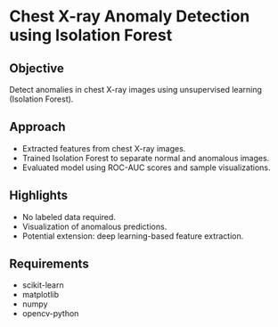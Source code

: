 # Chest X-ray Anomaly Detection using Isolation Forest

## Objective
Detect anomalies in chest X-ray images using unsupervised learning (Isolation Forest).

## Approach
- Extracted features from chest X-ray images.
- Trained Isolation Forest to separate normal and anomalous images.
- Evaluated model using ROC-AUC scores and sample visualizations.

## Highlights
- No labeled data required.
- Visualization of anomalous predictions.
- Potential extension: deep learning-based feature extraction.

## Requirements
- scikit-learn
- matplotlib
- numpy
- opencv-python

